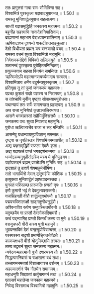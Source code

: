 

  
ततः प्रागुत्तरां गत्वा रामः सौमित्रिणा सह।  
विश्वामित्रं पुरस्कृत्य यज्ञवाटमुपागमत् ॥ 1.50.1 ॥   
रामस्तु मुनिशार्दूलमुवाच सहलक्ष्मणः।  
साध्वी यज्ञसमृद्धिर्हि जनकस्य महात्मनः ॥ 1.50.2 ॥   
बहूनीह सहस्राणि नानादेशनिवासिनाम्।  
ब्राह्मणानां महाभाग वेदाध्ययनशालिनाम् ॥ 1.50.3 ॥   
ऋषिवाटाश्च दृश्यन्ते शकटीशतसङ्कुलाः।  
देशो विधीयतां ब्रह्मन् यत्र वत्स्यामहे वयम् ॥ 1.50.4 ॥   
रामस्य वचनं श्रुत्वा विश्वामित्रो महामुनिः।  
निवेशमकरोद्देशे विविक्ते सलिलायुते ॥ 1.50.5 ॥   
शतानन्दं पुरस्कृत्य पुरोहितमनिन्दितम्।  
प्रयुत्ज्जगाम सहसा विनयेन समन्वितः ॥ 1.50.6 ॥   
ऋत्विजोऽपि महात्मानस्त्वर्घ्यमादाय सत्वरम्।  
विश्वामित्राय धर्मेण ददुर्मन्त्रपुरस्कृतम् ॥ 1.50.7 ॥   
प्रतिगृह्य तु तां पूजां जनकस्य महात्मनः।  
पप्रच्छ कुशलं राज्ञो यज्ञस्य च निरामयम् ॥ 1.50.8 ॥   
स तांश्चापि मुनीन् पृष्ट्वा सोपाध्यायपुरोधसः।  
यथान्यायं ततः सर्वैः समागच्छत् प्रहृष्टवत् ॥ 1.50.9 ॥   
अथ राजा मुनिश्रेष्ठं कृताञ्जलिरभाषत।  
आसने भगवन्नास्तां सहैभिर्मुनिसत्तमैः ॥ 1.50.10 ॥   
जनकस्य वचः श्रुत्वा निषसाद महामुनिः।  
पुरोधा ऋत्विजश्चैव राजा च सह मन्त्रिभिः ॥ 1.50.11 ॥   
आसनेषु यथान्यायमुपविष्टान् समन्ततः।  
दृष्ट्वा स नृपतिस्तत्र विश्वामित्रमथाब्रवीत् ॥ 1.50.12 ॥   
अद्य यज्ञसमृद्धिर्मे सफला दैवतैः कृता।  
अद्य यज्ञफलं प्राप्तं भगवद्दर्शनान्मया ॥ 1.50.13 ॥   
धन्योऽस्म्यनुगृहीतोऽस्मि यस्य मे मुनिपुङ्गव।  
यज्ञोपसदनं ब्रह्मन् प्राप्तोऽसि मुनिभिः सह ॥ 1.50.14 ॥   
द्वादशाहं तु ब्रह्मर्षे शेषमाहुर्मनीषिणः।  
ततो भागार्थिनो देवान् द्रष्टुमर्हसि कौशिक ॥ 1.50.15 ॥   
इत्युक्त्वा मुनिशार्दूलं प्रहृष्टवदनस्तदा।  
पुनस्तं परिपप्रच्छ प्राञ्जलिः प्रणतो नृपः ॥ 1.50.16 ॥   
इमौ कुमारौ भद्रं ते देवतुल्यपराक्रमौ।  
गजसिंहगती वीरौ शार्दूलवृषभोपमौ ॥ 1.50.17 ॥   
पद्मपत्रविशालाक्षौ खड्गतूणीधनुर्द्धरौ।  
अश्विनाविव रूपेण समुपस्थितयौवनौ ॥ 1.50.18 ॥   
यदृच्छयैव गां प्राप्तौ देवलोकादिवामरौ।  
कथं पद्भ्यामिह प्राप्तौ किमर्थं कस्य वा मुने ॥ 1.50.19 ॥   
वरायुधधरौ वीरौ कस्य पुत्रौ महामुने।  
भूषयन्ताविमं देशं चन्द्रसूर्याविवाम्बरम् ॥ 1.50.20 ॥   
परस्परस्य सदृशौ प्रमाणेङ्गितचेष्टितैः।  
काकपक्षधरौ वीरौ श्रोतुमिच्छामि तत्त्वतः ॥ 1.50.21 ॥   
तस्य तद्वचनं श्रुत्वा जनकस्य महात्मनः।  
न्यवेदयन्महात्मानौ पुत्रौ दशरथस्य तौ ॥ 1.50.22 ॥   
सिद्धाश्रमनिवासं च राक्षसानां वधं तथा।  
तच्चागमनमव्यग्रं विशालायाश्च दर्शनम् ॥ 1.50.23 ॥   
अहल्यादर्शनं चैव गौतमेन समागमम्।  
महाधनुषि जिज्ञासां कर्तुमागमनं तथा ॥ 1.50.24 ॥   
एतत्सर्वं महातेजा जनकाय महात्मने।  
निवेद्य विररामाथ विश्वामित्रो महामुनिः ॥ 1.50.25 ॥   
